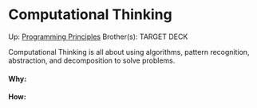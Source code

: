 # Computational Thinking

Up: [Programming Principles](programming_principles)
Brother(s):
TARGET DECK

Computational Thinking is all about using algorithms, pattern recognition, abstraction, and decomposition to solve problems.





































#### Why:
#### How:









